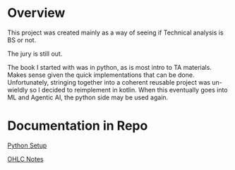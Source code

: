 # Overview
This project was created mainly as a way of seeing if Technical analysis is BS or not.

The jury is still out.

The book I started with was in python, as is most intro to TA materials.
Makes sense given the quick implementations that can be done.
Unfortunately, stringing together into a coherent reusable project was un-wieldly so I decided to reimplement in kotlin.
When this eventually goes into ML and Agentic AI, the python side may be used again.

# Documentation in Repo

[Python Setup](/docs/PythonSetup.md)

[OHLC Notes](docs/OHLCNotes.md)
